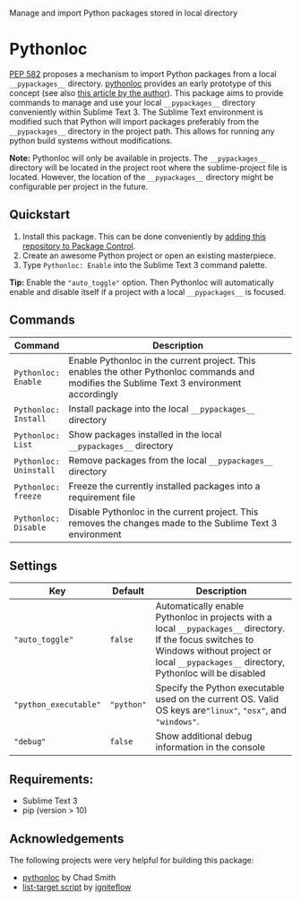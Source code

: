 Manage and import Python packages stored in local directory

# Pythonloc

[PEP 582](https://www.python.org/dev/peps/pep-0582/) proposes a mechanism to import Python packages from a local `__pypackages__` directory. [pythonloc](https://github.com/cs01/pythonloc) provides an early prototype of this concept (see also [this article by the author](https://medium.com/@grassfedcode/goodbye-virtual-environments-b9f8115bc2b6)). This package aims to provide commands to manage and use your local `__pypackages__` directory conveniently within Sublime Text 3. The Sublime Text environment is modified such that Python will import packages preferably from the `__pypackages__` directory in the project path. This allows for running any python build systems without modifications.

**Note:** Pythonloc will only be available in projects. The `__pypackages__` directory will be located in the project root where the sublime-project file is located. However, the location of the `__pypackages__` directory might be configurable per project in the future.

## Quickstart

1. Install this package. This can be done conveniently by [adding this repository to Package Control](https://packagecontrol.io/docs/usage).
2. Create an awesome Python project or open an existing masterpiece.
3. Type `Pythonloc: Enable` into the Sublime Text 3 command palette.

**Tip:** Enable the `"auto_toggle"` option. Then Pythonloc will automatically enable and disable itself if a project with a local `__pypackages__` is focused.

## Commands

| Command                     | Description                                                                                                                                        |
| --------------------------- | -------------------------------------------------------------------------------------------------------------------------------------------------- |
| `Pythonloc:`<br>`Enable`    | Enable Pythonloc in the current project. This enables the other Pythonloc commands and modifies the Sublime Text 3 environment accordingly         |
| `Pythonloc:`<br>`Install`   | Install package into the local `__pypackages__` directory                                                                                          |
| `Pythonloc:`<br>`List`      | Show packages installed in the local `__pypackages__` directory                                                                                    |
| `Pythonloc:`<br>`Uninstall` | Remove packages from the local `__pypackages__` directory                                                                                          |
| `Pythonloc:`<br>`freeze`    | Freeze the currently installed packages into a requirement file                                                                                    |
| `Pythonloc:`<br>`Disable`   | Disable Pythonloc in the current project. This removes the changes made to the Sublime Text 3 environment                                          |

## Settings

| Key                     | Default      | Description                                                                                                                                                                                          |
| ----------------------- | ------------ | ---------------------------------------------------------------------------------------------------------------------------------------------------------------------------------------------------- |
| `"auto_toggle"`         | `false`      | Automatically enable Pythonloc in projects with a local `__pypackages__` directory. If the focus switches to Windows without project or local `__pypackages__` directory, Pythonloc will be disabled  |
| `"python_executable"`   | `"python"`   | Specify the Python executable used on the current OS. Valid OS keys are`"linux"`, `"osx"`, and `"windows"`.                                                                                           |
| `"debug"`               | `false`      | Show additional debug information in the console                                                                                                                                                     |

## Requirements:

* Sublime Text 3
* pip (version > 10)

## Acknowledgements

The following projects were very helpful for building this package:
* [pythonloc](https://github.com/cs01/pythonloc) by Chad Smith
* [list-target script](https://gist.github.com/igniteflow/0b26441d3617dc344565) by [igniteflow](https://gist.github.com/igniteflow)
